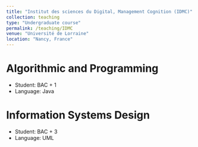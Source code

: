 ```yaml
---
title: "Institut des sciences du Digital, Management Cognition (IDMC)"
collection: teaching
type: "Undergraduate course"
permalink: /teaching/IDMC
venue: "Université de Lorraine"
location: "Nancy, France"
---
```


Algorithmic and Programming
======

* Student: BAC + 1
* Language: Java

Information Systems Design
======

* Student: BAC + 3
* Language: UML
